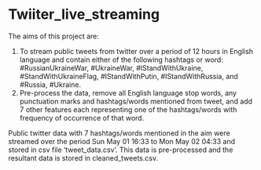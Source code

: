 # Twiiter_live_streaming
The aims of this project are:
1.	To stream public tweets from twitter over a period of 12 hours in English language and contain either of the following hashtags or word: #RussianUkraineWar, #UkraineWar, #IStandWithUkraine, #StandWithUkraineFlag, #IStandWithPutin, #IStandWithRussia, and #Russia, #Ukraine.
2.	Pre-process the data, remove all English language stop words, any punctuation marks and hashtags/words mentioned from tweet, and add 7 other features each representing one of the hashtags/words with frequency of occurrence of that word.

Public twitter data with 7 hashtags/words mentioned in the aim were streamed over the period Sun May 01 16:33 to Mon May 02 04:33 and stored in csv file ‘tweet_data.csv’. This data is pre-processed and the resultant data is stored in cleaned_tweets.csv.
